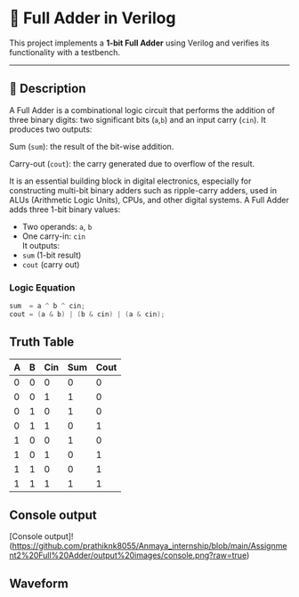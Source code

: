 # 🔢 Full Adder in Verilog

This project implements a **1-bit Full Adder** using Verilog and verifies its functionality with a testbench.

---

## 📘 Description
A Full Adder is a combinational logic circuit that performs the addition of three binary digits: two significant bits (`a`,`b`) and an input carry (`cin`). It produces two outputs:

Sum (`sum`): the result of the bit-wise addition.

Carry-out (`cout`): the carry generated due to overflow of the result.

It is an essential building block in digital electronics, especially for constructing multi-bit binary adders such as ripple-carry adders, used in ALUs (Arithmetic Logic Units), CPUs, and other digital systems.
A Full Adder adds three 1-bit binary values:  
- Two operands: `a`, `b`  
- One carry-in: `cin`  
It outputs:
- `sum` (1-bit result)
- `cout` (carry out)

### Logic Equation
```verilog
sum  = a ^ b ^ cin;
cout = (a & b) | (b & cin) | (a & cin); 
```

## Truth Table
| A | B | Cin | Sum | Cout |
| - | - | --- | --- | ---- |
| 0 | 0 | 0   | 0   | 0    |
| 0 | 0 | 1   | 1   | 0    |
| 0 | 1 | 0   | 1   | 0    |
| 0 | 1 | 1   | 0   | 1    |
| 1 | 0 | 0   | 1   | 0    |
| 1 | 0 | 1   | 0   | 1    |
| 1 | 1 | 0   | 0   | 1    |
| 1 | 1 | 1   | 1   | 1    |

## Console output

[Console output]!(https://github.com/prathiknk8055/Anmaya_internship/blob/main/Assignment2%20Full%20Adder/output%20images/console.png?raw=true)

## Waveform
